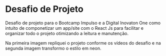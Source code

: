 # Desafio de Projeto



Desafio de projeto para o Bootcamp Impulso e a Digital Inovaton One como intuito de componetizar um app/site com o React Js para facilitar e organizar todo o projeto otimizando a leitura e manutenção.



Na primeira imagem repliquei o projeto conforme os vídeos do desafio e na segunda imagem transformo o estilo em neon.





